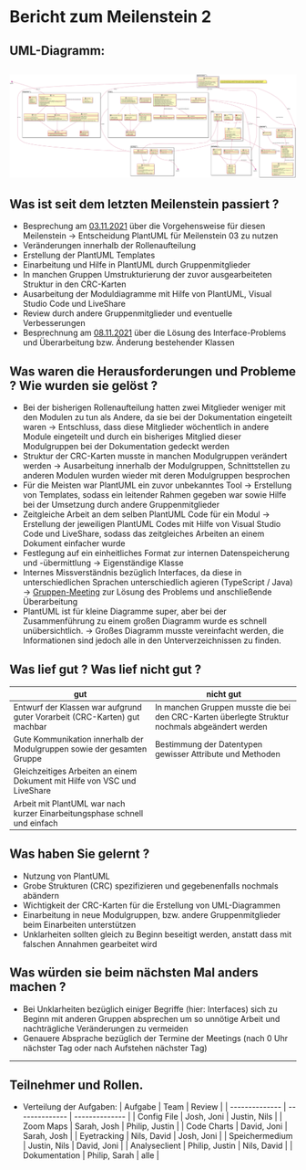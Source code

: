 # Bericht zum Meilenstein 2
## UML-Diagramm:
![UML-Diagramm](gesamt.svg)
---
## Was ist seit dem letzten Meilenstein passiert ?
- Besprechung am [03.11.2021](03_11_21.md) über die Vorgehensweise für diesen Meilenstein -> Entscheidung PlantUML für Meilenstein 03 zu nutzen
- Veränderungen innerhalb der Rollenaufteilung 
- Erstellung der PlantUML Templates
- Einarbeitung und Hilfe in PlantUML durch Gruppenmitglieder
- In manchen Gruppen Umstrukturierung der zuvor ausgearbeiteten Struktur in den CRC-Karten
- Ausarbeitung der Moduldiagramme mit Hilfe von PlantUML, Visual Studio Code und LiveShare
- Review durch andere Gruppenmitglieder und eventuelle Verbesserungen
- Besprechnung am [08.11.2021](08_11_21.md) über die Lösung des Interface-Problems und Überarbeitung bzw. Änderung bestehender Klassen

## Was waren die Herausforderungen und Probleme ? Wie wurden sie gelöst ?
- Bei der bisherigen Rollenaufteilung hatten zwei Mitglieder weniger mit den Modulen zu tun als Andere, da sie bei der Dokumentation eingeteilt waren -> Entschluss, dass diese Mitglieder wöchentlich in andere Module eingeteilt und durch ein bisheriges Mitglied dieser Modulgruppen bei der Dokumentation gedeckt werden
- Struktur der CRC-Karten musste in manchen Modulgruppen verändert werden -> Ausarbeitung innerhalb der Modulgruppen, Schnittstellen zu anderen Modulen wurden wieder mit deren Modulgruppen besprochen
- Für die Meisten war PlantUML ein zuvor unbekanntes Tool -> Erstellung von Templates, sodass ein leitender Rahmen gegeben war sowie Hilfe bei der Umsetzung durch andere Gruppenmitglieder
- Zeitgleiche Arbeit an dem selben PlantUML Code für ein Modul -> Erstellung der jeweiligen PlantUML Codes mit Hilfe von Visual Studio Code und LiveShare, sodass das zeitgleiches Arbeiten an einem Dokument einfacher wurde
- Festlegung auf ein einheitliches Format zur internen Datenspeicherung und -übermittlung -> Eigenständige Klasse 
- Internes Missverständnis bezüglich Interfaces, da diese in unterschiedlichen Sprachen unterschiedlich agieren (TypeScript / Java) -> [Gruppen-Meeting](08_11_21.md) zur Lösung des Problems und anschließende Überarbeitung
- PlantUML ist für kleine Diagramme super, aber bei der Zusammenführung zu einem großen Diagramm wurde es schnell unübersichtlich. -> Großes Diagramm musste vereinfacht werden, die Informationen sind jedoch alle in den Unterverzeichnissen zu finden.

## Was lief gut ? Was lief nicht gut ?
| gut                                                                        | nicht gut                                                                                      |
| -------------------------------------------------------------------------- | ---------------------------------------------------------------------------------------------- |
| Entwurf der Klassen war aufgrund guter Vorarbeit (CRC-Karten) gut machbar  | In manchen Gruppen musste die bei den CRC-Karten überlegte Struktur nochmals abgeändert werden |
| Gute Kommunikation innerhalb der Modulgruppen sowie der gesamten Gruppe    | Bestimmung der Datentypen gewisser Attribute und Methoden                                      |
| Gleichzeitiges Arbeiten an einem Dokument mit Hilfe von VSC und LiveShare  |                                                                                                |
| Arbeit mit PlantUML war nach kurzer Einarbeitungsphase schnell und einfach |                                                                                                |

## Was haben Sie gelernt ?
- Nutzung von PlantUML
- Grobe Strukturen (CRC) spezifizieren und gegebenenfalls nochmals abändern
- Wichtigkeit der CRC-Karten für die Erstellung von UML-Diagrammen 
- Einarbeitung in neue Modulgruppen, bzw. andere Gruppenmitglieder beim Einarbeiten unterstützen
- Unklarheiten sollten gleich zu Beginn beseitigt werden, anstatt dass mit falschen Annahmen gearbeitet wird

## Was würden sie beim nächsten Mal anders machen ?
- Bei Unklarheiten bezüglich einiger Begriffe (hier: Interfaces) sich zu Beginn mit anderen Gruppen absprechen um so unnötige Arbeit und nachträgliche Veränderungen zu vermeiden
- Genauere Absprache bezüglich der Termine der Meetings (nach 0 Uhr nächster Tag oder nach Aufstehen nächster Tag)

---
## Teilnehmer und Rollen.

- Verteilung der Aufgaben:
    | Aufgabe        | Team           | Review         |
    | -------------- | -------------- | -------------- |
    | Config File    | Josh, Joni     | Justin, Nils   |
    | Zoom Maps      | Sarah, Josh    | Philip, Justin |
    | Code Charts    | David, Joni    | Sarah, Josh    |
    | Eyetracking    | Nils, David    | Josh, Joni     |
    | Speichermedium | Justin, Nils   | David, Joni    |
    | Analyseclient  | Philip, Justin | Nils, David    |
    | Dokumentation  | Philip, Sarah  | alle           |
